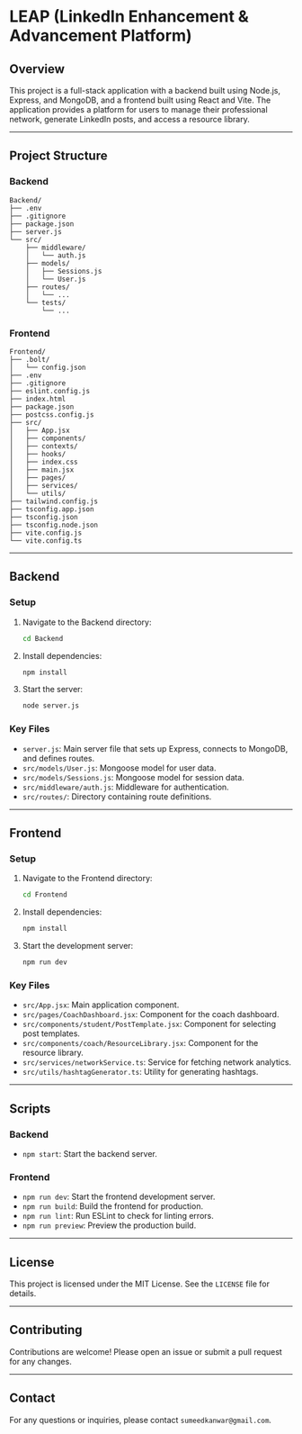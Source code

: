 # LEAP (LinkedIn Enhancement & Advancement Platform)

## Overview

This project is a full-stack application with a backend built using Node.js, Express, and MongoDB, and a frontend built using React and Vite. The application provides a platform for users to manage their professional network, generate LinkedIn posts, and access a resource library.

---

## Project Structure

### Backend

```
Backend/
├── .env
├── .gitignore
├── package.json
├── server.js
└── src/
    ├── middleware/
    │   └── auth.js
    ├── models/
    │   ├── Sessions.js
    │   └── User.js
    ├── routes/
    │   └── ...
    └── tests/
        └── ...
```

### Frontend

```
Frontend/
├── .bolt/
│   └── config.json
├── .env
├── .gitignore
├── eslint.config.js
├── index.html
├── package.json
├── postcss.config.js
├── src/
│   ├── App.jsx
│   ├── components/
│   ├── contexts/
│   ├── hooks/
│   ├── index.css
│   ├── main.jsx
│   ├── pages/
│   ├── services/
│   └── utils/
├── tailwind.config.js
├── tsconfig.app.json
├── tsconfig.json
├── tsconfig.node.json
├── vite.config.js
└── vite.config.ts
```

---

## Backend

### Setup

1. Navigate to the Backend directory:

   ```bash
   cd Backend
   ```

2. Install dependencies:

   ```bash
   npm install
   ```

3. Start the server:
   ```bash
   node server.js
   ```

### Key Files

- `server.js`: Main server file that sets up Express, connects to MongoDB, and defines routes.
- `src/models/User.js`: Mongoose model for user data.
- `src/models/Sessions.js`: Mongoose model for session data.
- `src/middleware/auth.js`: Middleware for authentication.
- `src/routes/`: Directory containing route definitions.

---

## Frontend

### Setup

1. Navigate to the Frontend directory:

   ```bash
   cd Frontend
   ```

2. Install dependencies:

   ```bash
   npm install
   ```

3. Start the development server:
   ```bash
   npm run dev
   ```

### Key Files

- `src/App.jsx`: Main application component.
- `src/pages/CoachDashboard.jsx`: Component for the coach dashboard.
- `src/components/student/PostTemplate.jsx`: Component for selecting post templates.
- `src/components/coach/ResourceLibrary.jsx`: Component for the resource library.
- `src/services/networkService.ts`: Service for fetching network analytics.
- `src/utils/hashtagGenerator.ts`: Utility for generating hashtags.

---

## Scripts

### Backend

- `npm start`: Start the backend server.

### Frontend

- `npm run dev`: Start the frontend development server.
- `npm run build`: Build the frontend for production.
- `npm run lint`: Run ESLint to check for linting errors.
- `npm run preview`: Preview the production build.

---

## License

This project is licensed under the MIT License. See the `LICENSE` file for details.

---

## Contributing

Contributions are welcome! Please open an issue or submit a pull request for any changes.

---

## Contact

For any questions or inquiries, please contact `sumeedkanwar@gmail.com`.
